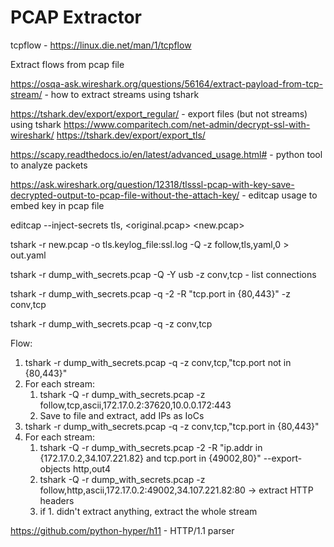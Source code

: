 # PCAP Extractor

tcpflow - https://linux.die.net/man/1/tcpflow

Extract flows from pcap file

https://osqa-ask.wireshark.org/questions/56164/extract-payload-from-tcp-stream/ - how to extract streams using tshark

https://tshark.dev/export/export_regular/ - export files (but not streams) using tshark
https://www.comparitech.com/net-admin/decrypt-ssl-with-wireshark/
https://tshark.dev/export/export_tls/

https://scapy.readthedocs.io/en/latest/advanced_usage.html# - python tool to analyze packets

https://ask.wireshark.org/question/12318/tlsssl-pcap-with-key-save-decrypted-output-to-pcap-file-without-the-attach-key/ - editcap usage to embed key in pcap file

editcap --inject-secrets tls,<file-with-exported-keys> <original.pcap> <new.pcap>

tshark -r new.pcap -o tls.keylog_file:ssl.log -Q -z follow,tls,yaml,0 > out.yaml

tshark -r dump_with_secrets.pcap -Q -Y usb -z conv,tcp - list connections

tshark -r dump_with_secrets.pcap -q -2 -R "tcp.port in {80,443}" -z conv,tcp

tshark -r dump_with_secrets.pcap -q -z conv,tcp

Flow:

1. tshark -r dump_with_secrets.pcap -q -z conv,tcp,"tcp.port not in {80,443}"
2. For each stream:
   1. tshark -Q -r dump_with_secrets.pcap -z follow,tcp,ascii,172.17.0.2:37620,10.0.0.172:443
   2. Save to file and extract, add IPs as IoCs
3. tshark -r dump_with_secrets.pcap -q -z conv,tcp,"tcp.port in {80,443}"
4. For each stream:
   1. tshark -Q -r dump_with_secrets.pcap -2 -R "ip.addr in {172.17.0.2,34.107.221.82} and tcp.port in {49002,80}" --export-objects http,out4
   2. tshark -Q -r dump_with_secrets.pcap -z follow,http,ascii,172.17.0.2:49002,34.107.221.82:80 -> extract HTTP headers
   3. if 1. didn't extract anything, extract the whole stream


https://github.com/python-hyper/h11 - HTTP/1.1 parser